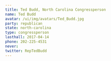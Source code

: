 ```yaml
---
title: Ted Budd, North Carolina Congressperson
name: Ted Budd
avatar: /ui/img/avatars/Ted_Budd.jpg
party: republican
state: north-carolina
type: congressperson
lasthall: 2017-04-14
phone: 202-225-4531
never: 
twitter: RepTedBudd
---
```

